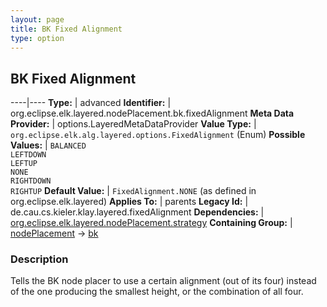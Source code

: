 ```yaml
---
layout: page
title: BK Fixed Alignment
type: option
---
```

## BK Fixed Alignment

----|----
**Type:** | advanced
**Identifier:** | org.eclipse.elk.layered.nodePlacement.bk.fixedAlignment
**Meta Data Provider:** | options.LayeredMetaDataProvider
**Value Type:** | `org.eclipse.elk.alg.layered.options.FixedAlignment` (Enum)
**Possible Values:** | `BALANCED`<br>`LEFTDOWN`<br>`LEFTUP`<br>`NONE`<br>`RIGHTDOWN`<br>`RIGHTUP`
**Default Value:** | `FixedAlignment.NONE` (as defined in org.eclipse.elk.layered)
**Applies To:** | parents
**Legacy Id:** | de.cau.cs.kieler.klay.layered.fixedAlignment
**Dependencies:** | [org.eclipse.elk.layered.nodePlacement.strategy](org-eclipse-elk-layered-nodePlacement-strategy)
**Containing Group:** | [nodePlacement](org-eclipse-elk-layered-nodePlacement) -> [bk](org-eclipse-elk-layered-nodePlacement-bk)

### Description

Tells the BK node placer to use a certain alignment (out of its four) instead of the one producing the smallest height, or the combination of all four.
